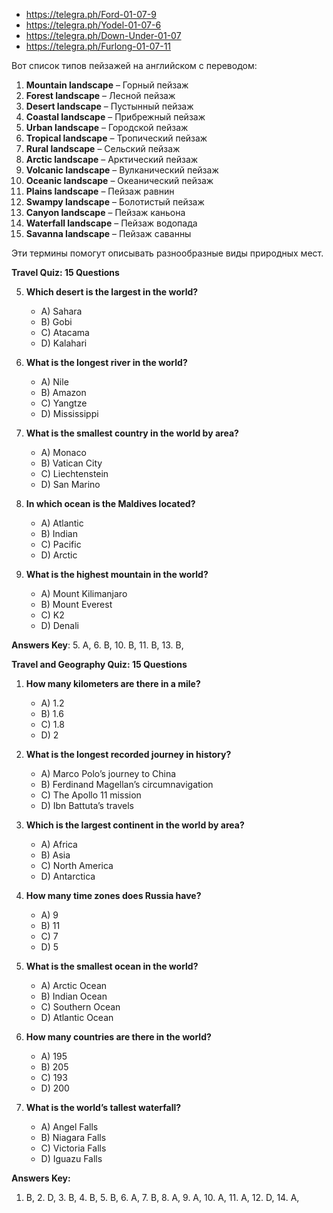 - https://telegra.ph/Ford-01-07-9
- https://telegra.ph/Yodel-01-07-6
- https://telegra.ph/Down-Under-01-07
- https://telegra.ph/Furlong-01-07-11



Вот список типов пейзажей на английском с переводом:

1. **Mountain landscape** – Горный пейзаж
2. **Forest landscape** – Лесной пейзаж
3. **Desert landscape** – Пустынный пейзаж
4. **Coastal landscape** – Прибрежный пейзаж
5. **Urban landscape** – Городской пейзаж
6. **Tropical landscape** – Тропический пейзаж
7. **Rural landscape** – Сельский пейзаж
8. **Arctic landscape** – Арктический пейзаж
9. **Volcanic landscape** – Вулканический пейзаж
10. **Oceanic landscape** – Океанический пейзаж
11. **Plains landscape** – Пейзаж равнин
12. **Swampy landscape** – Болотистый пейзаж
13. **Canyon landscape** – Пейзаж каньона
14. **Waterfall landscape** – Пейзаж водопада
15. **Savanna landscape** – Пейзаж саванны

Эти термины помогут описывать разнообразные виды природных мест.



**Travel Quiz: 15 Questions**

5. **Which desert is the largest in the world?**
    - A) Sahara
    - B) Gobi
    - C) Atacama
    - D) Kalahari

6. **What is the longest river in the world?**
    - A) Nile
    - B) Amazon
    - C) Yangtze
    - D) Mississippi

10. **What is the smallest country in the world by area?**
    - A) Monaco
    - B) Vatican City
    - C) Liechtenstein
    - D) San Marino

11. **In which ocean is the Maldives located?**
    - A) Atlantic
    - B) Indian
    - C) Pacific
    - D) Arctic

13. **What is the highest mountain in the world?**
    - A) Mount Kilimanjaro
    - B) Mount Everest
    - C) K2
    - D) Denali

**Answers Key**:
 5. A, 6. B, 10. B, 11. B, 13. B,




**Travel and Geography Quiz: 15 Questions**

1. **How many kilometers are there in a mile?**
    - A) 1.2
    - B) 1.6
    - C) 1.8
    - D) 2

2. **What is the longest recorded journey in history?**
    - A) Marco Polo’s journey to China
    - B) Ferdinand Magellan’s circumnavigation
    - C) The Apollo 11 mission
    - D) Ibn Battuta’s travels

3. **Which is the largest continent in the world by area?**
    - A) Africa
    - B) Asia
    - C) North America
    - D) Antarctica

4. **How many time zones does Russia have?**
    - A) 9
    - B) 11
    - C) 7
    - D) 5

6. **What is the smallest ocean in the world?**
    - A) Arctic Ocean
    - B) Indian Ocean
    - C) Southern Ocean
    - D) Atlantic Ocean

8. **How many countries are there in the world?**
    - A) 195
    - B) 205
    - C) 193
    - D) 200

14. **What is the world’s tallest waterfall?**
    - A) Angel Falls
    - B) Niagara Falls
    - C) Victoria Falls
    - D) Iguazu Falls

**Answers Key:**
1. B, 2. D, 3. B, 4. B, 5. B, 6. A, 7. B, 8. A, 9. A, 10. A, 11. A, 12. D, 14. A,
